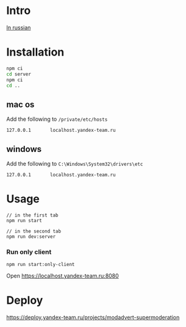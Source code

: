# Intro

[In russian](./intro.md)

# Installation

```bash
npm ci
cd server
npm ci
cd ..
```

## mac os

Add the following to `/private/etc/hosts`

```
127.0.0.1       localhost.yandex-team.ru
```

## windows

Add the following to `C:\Windows\System32\drivers\etc`

```
127.0.0.1       localhost.yandex-team.ru
```

# Usage

```
// in the first tab
npm run start

// in the second tab
npm run dev:server
```

### Run only client

```
npm run start:only-client
```

Open https://localhost.yandex-team.ru:8080

# Deploy

https://deploy.yandex-team.ru/projects/modadvert-supermoderation
